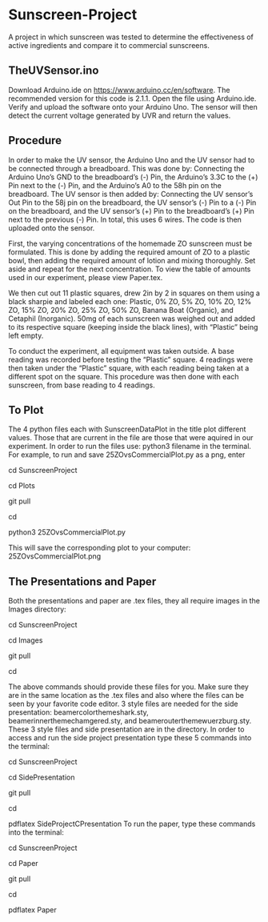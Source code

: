 # Sunscreen-Project
A project in which sunscreen was tested to determine the effectiveness of active ingredients and compare it to commercial sunscreens.
## TheUVSensor.ino
Download Arduino.ide on https://www.arduino.cc/en/software. The recommended version for this code is 2.1.1. Open the file using Arduino.ide. Verify and upload the software onto your Arduino Uno. The sensor will then detect the current voltage generated by UVR and return the values.
## Procedure
In order to make the UV sensor, the Arduino Uno and the UV sensor had to be connected through a breadboard. This was done by: Connecting the Arduino Uno’s GND to the breadboard’s (-) Pin, the Arduino’s 3.3C to the (+) Pin next to the (-) Pin, and the Arduino’s A0 to the 58h pin on the breadboard. The UV sensor is then added by: Connecting the UV sensor’s Out Pin to the 58j pin on the breadboard, the UV sensor’s (-) Pin to a (-) Pin on the breadboard, and the UV sensor’s (+) Pin to the breadboard’s (+) Pin next to the previous (-) Pin. In total, this uses 6 wires. The code is then uploaded onto the sensor.

First, the varying concentrations of the homemade ZO sunscreen must be formulated. This is done by adding the required amount of ZO to a plastic bowl, then adding the required amount of lotion and mixing thoroughly. Set aside and repeat for the next concentration. To view the table of amounts used in our experiment, please view Paper.tex.

We then cut out 11 plastic squares, drew 2in by 2 in squares on them using a black sharpie and labeled each one: Plastic, 0% ZO, 5% ZO, 10% ZO, 12% ZO, 15% ZO, 20% ZO, 25% ZO, 50% ZO, Banana Boat (Organic), and Cetaphil (Inorganic). 50mg of each sunscreen was weighed out and added to its respective square (keeping inside the black lines), with “Plastic” being left empty. 

To conduct the experiment, all equipment was taken outside. A base reading was recorded before testing the “Plastic” square. 4 readings were then taken under the “Plastic” square, with each reading being taken at a different spot on the square. This procedure was then done with each sunscreen, from base reading to 4 readings. 

## To Plot
The 4 python files each with SunscreenDataPlot in the title plot different values. Those that are current in the file are those that were aquired in our experiment. In order to run the files use:
python3 filename
in the terminal. For example, to run and save 25ZOvsCommercialPlot.py as a png, enter

cd SunscreenProject

cd Plots

git pull

cd

python3 25ZOvsCommercialPlot.py

This will save the corresponding plot to your computer: 25ZOvsCommercialPlot.png

## The Presentations and Paper
Both the presentations and paper are .tex files, they all require images in the Images directory:

cd SunscreenProject

cd Images

git pull

cd

The above commands should provide these files for you. Make sure they are in the same location as the .tex files and also where the files can be seen by your favorite code editor. 3 style files are needed for the side presentation: beamercolorthemeshark.sty, beamerinnerthemechamgered.sty, and beamerouterthemewuerzburg.sty. These 3 style files and side presentation are in the directory. In order to access and run the side project presentation type these 5 commands into the terminal:

cd SunscreenProject

cd SidePresentation

git pull

cd

pdflatex SideProjectCPresentation
To run the paper, type these commands into the terminal:

cd SunscreenProject

cd Paper

git pull

cd

pdflatex Paper
